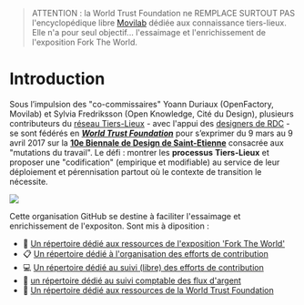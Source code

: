 > ATTENTION : la World Trust Foundation ne REMPLACE SURTOUT PAS l'encyclopédique libre [Movilab](http://movilab.org/index.php?title=Accueil) dédiée aux connaissance tiers-lieux. Elle n'a pour seul objectif... l'essaimage et l'enrichissement de l'exposition Fork The World.

# Introduction

Sous l’impulsion des "co-commissaires" Yoann Duriaux (OpenFactory, Movilab) et Sylvia Fredriksson (Open Knowledge, Cité du Design), plusieurs contributeurs du [réseau Tiers-Lieux](https://www.facebook.com/groups/tilios/) - avec l'appui des [designers de RDC](https://vimeo.com/200720088) - se sont fédérés en [_**World Trust Foundation**_](https://www.flickr.com/photos/sylviafredriksson/albums/72157678188984663) pour s’exprimer du 9 mars au 9 avril 2017 sur la [**10e Biennale de Design de Saint-Etienne**](http://www.biennale-design.com/saint-etienne/2017/fr/home/) consacrée aux "mutations du travail". Le défi : montrer les **processus** **Tiers-Lieux** et proposer une "codification" \(empirique et modifiable\) au service de leur déploiement et pérennisation partout où le contexte de transition le nécessite.

![](https://nicolasloubet.gitbooks.io/fork-the-world/assets/forktheworld_catalogue.jpg)

Cette organisation GitHub se destine à faciliter l'essaimage et enrichissement de l'expositon. Sont mis à diposition : 
* 📓 [Un répertoire dédié aux ressources de l'exposition 'Fork The World'](https://github.com/WorldTrustFoundation/Exposition)
* 📋 [Un répertoire dédié à l'organisation des efforts de contribution](https://github.com/WorldTrustFoundation/Coordination)
* 💻 [Un répertoire dédié au suivi (libre) des efforts de contribution](https://github.com/WorldTrustFoundation/Contribution)
* 🤑 [un répertoire dédié au suivi comptable des flux d'argent](https://github.com/WorldTrustFoundation/Finances)
* 💼 [Un répertoire dédié aux ressources de la World Trust Foundation](https://github.com/WorldTrustFoundation/Ressources)
